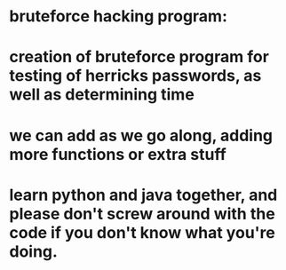 # bruteforce hacking program:
# creation of bruteforce program for testing of herricks passwords, as well as determining time
# we can add as we go along, adding more functions or extra stuff
# learn python and java together, and please don't screw around with the code if you don't know what you're doing.
